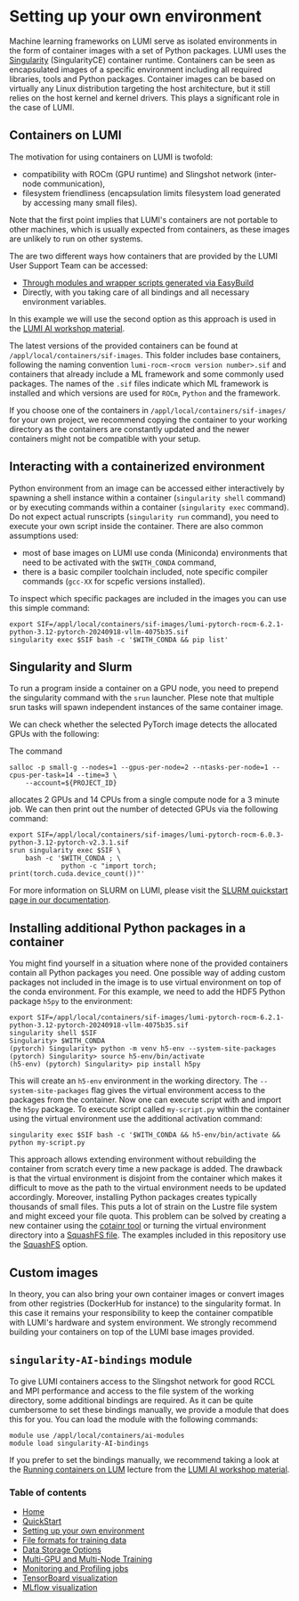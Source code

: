 # Setting up your own environment

Machine learning frameworks on LUMI serve as isolated environments in the form of container images with a set of Python packages. LUMI uses the [Singularity](https://docs.sylabs.io/guides/main/user-guide/) (SingularityCE) container runtime. Containers can be seen as encapsulated images of a specific environment including all required libraries, tools and Python packages. Container images can be based on virtually any Linux distribution targeting the host architecture, but it still relies on the host kernel and kernel drivers. This plays a significant role in the case of LUMI.

## Containers on LUMI

The motivation for using containers on LUMI is twofold: 

 - compatibility with ROCm (GPU runtime) and Slingshot network (inter-node communication), 
 - filesystem friendliness (encapsulation limits filesystem load generated by accessing many small files).

Note that the first point implies that LUMI's containers are not portable to other machines, which is usually expected from containers, as these images are unlikely to run on other systems.

The are two different ways how containers that are provided by the LUMI User Support Team can be accessed:

 - [Through modules and wrapper scripts generated via EasyBuild](https://lumi-supercomputer.github.io/LUMI-EasyBuild-docs/p/PyTorch/#module-and-wrapper-scripts)
 - Directly, with you taking care of all bindings and all necessary environment variables.

In this example we will use the second option as this approach is used in the [LUMI AI workshop material](https://github.com/Lumi-supercomputer/Getting_Started_with_AI_workshop).

The latest versions of the provided containers can be found at `/appl/local/containers/sif-images`. This folder includes base containers, following the naming convention `lumi-rocm-<rocm version number>.sif` and containers that already include a ML framework and some commonly used packages. The names of the `.sif` files indicate which ML framework is installed and which versions are used for `ROCm`, `Python` and the framework. 

If you choose one of the containers in `/appl/local/containers/sif-images/` for your own project, we recommend copying the container to your working directory as the containers are constantly updated and the newer containers might not be compatible with your setup.

## Interacting with a containerized environment

Python environment from an image can be accessed either interactively by spawning a shell instance within a container (`singularity shell` command) or by executing commands within a container (`singularity exec` command). Do not expect actual runscripts (`singularity run` command), you need to execute your own script inside the container. There are also common assumptions used:

 - most of base images on LUMI use conda (Miniconda) environments that need to be activated with the `$WITH_CONDA` command,
 - there is a basic compiler toolchain included, note specific compiler commands (`gcc-XX` for scpefic versions installed).

To inspect which specific packages are included in the images you can use this simple command:

```
export SIF=/appl/local/containers/sif-images/lumi-pytorch-rocm-6.2.1-python-3.12-pytorch-20240918-vllm-4075b35.sif
singularity exec $SIF bash -c '$WITH_CONDA && pip list'
``` 

## Singularity and Slurm
To run a program inside a container on a GPU node, you need to prepend the singularity command with the `srun` launcher. Plese note that multiple srun tasks will spawn independent instances of the same container image. 

We can check whether the selected PyTorch image detects the allocated GPUs with the following: 

The command

```
salloc -p small-g --nodes=1 --gpus-per-node=2 --ntasks-per-node=1 --cpus-per-task=14 --time=3 \
    --account=${PROJECT_ID}
```

allocates 2 GPUs and 14 CPUs from a single compute node for a 3 minute job. We can then print out the number of detected GPUs via the following command:

```
export SIF=/appl/local/containers/sif-images/lumi-pytorch-rocm-6.0.3-python-3.12-pytorch-v2.3.1.sif
srun singularity exec $SIF \
    bash -c '$WITH_CONDA ; \
             python -c "import torch; print(torch.cuda.device_count())"'
```
For more information on SLURM on LUMI, please visit the [SLURM quickstart page in our documentation](https://docs.lumi-supercomputer.eu/runjobs/scheduled-jobs/slurm-quickstart/).

## Installing additional Python packages in a container 

You might find yourself in a situation where none of the provided containers contain all Python packages you need. One possible way of adding custom packages not included in the image is to use virtual environment on top of the conda environment. For this example, we need to add the HDF5 Python package `h5py` to the environment:

```
export SIF=/appl/local/containers/sif-images/lumi-pytorch-rocm-6.2.1-python-3.12-pytorch-20240918-vllm-4075b35.sif
singularity shell $SIF
Singularity> $WITH_CONDA
(pytorch) Singularity> python -m venv h5-env --system-site-packages
(pytorch) Singularity> source h5-env/bin/activate
(h5-env) (pytorch) Singularity> pip install h5py
```

This will create an `h5-env` environment in the working directory. The `--system-site-packages` flag gives the virtual environment access to the packages from the container. Now one can execute script with and import the `h5py` package. To execute script called `my-script.py` within the container using the virtual environment use the additional activation command:

```
singularity exec $SIF bash -c '$WITH_CONDA && h5-env/bin/activate && python my-script.py
```

This approach allows extending environment without rebuilding the container from scratch every time a new package is added. The drawback is that the virtual environment is disjoint from the container which makes it difficult to move as the path to the virtual environment needs to be updated accordingly. Moreover, installing Python packages creates typically thousands of small files. This puts a lot of strain on the Lustre file system and might exceed your file quota. This problem can be solved by creating a new container using the [cotainr tool](https://lumi-supercomputer.github.io/LUMI-training-materials/ai-20241126/extra_06_BuildingContainers/) or turning the virtual environment directory into a [SquashFS file](https://github.com/Lumi-supercomputer/Getting_Started_with_AI_workshop/blob/main/07_Extending_containers_with_virtual_environments_for_faster_testing/examples/extending_containers_with_venv.md). The examples included in this repository use the [SquashFS](https://github.com/Lumi-supercomputer/Getting_Started_with_AI_workshop/blob/main/07_Extending_containers_with_virtual_environments_for_faster_testing/examples/extending_containers_with_venv.md) option.

## Custom images

In theory, you can also bring your own container images or convert images from other registries (DockerHub for instance) to the singularity format. In this case it remains your responsibility to keep the container compatible with LUMI's hardware and system environment. We strongly recommend building your containers on top of the  LUMI base images provided. 

## `singularity-AI-bindings` module

To give LUMI containers access to the Slingshot network for good RCCL and MPI performance and access to the file system of the working directory, some additional bindings are required. As it can be quite cumbersome to set these bindings manually, we provide a module that does this for you. You can load the module with the following commands:
```
module use /appl/local/containers/ai-modules
module load singularity-AI-bindings
```
If you prefer to set the bindings manually, we recommend taking a look at the [Running containers on LUM](https://lumi-supercomputer.github.io/LUMI-training-materials/ai-20240529/extra_05_RunningContainers/) lecture from the [LUMI AI workshop material](https://github.com/Lumi-supercomputer/Getting_Started_with_AI_workshop).
 
 ### Table of contents

- [Home](../README.md)
- [QuickStart](../quickstart/README.md)
- [Setting up your own environment](../setting-up-environment/README.md)
- [File formats for training data](../file-formats/README.md) 
- [Data Storage Options](../data-storage/README.md)
- [Multi-GPU and Multi-Node Training](../multi-gpu-and-node/README.md)
- [Monitoring and Profiling jobs](../monitoring-and-profiling/README.md)
- [TensorBoard visualization](../TensorBoard-visualization/README.md)
- [MLflow visualization](../MLflow-visualization/READMe.md)
